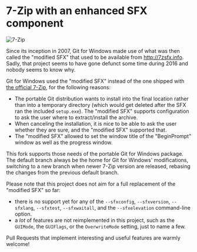# 7-Zip with an enhanced SFX component

![7-Zip](https://www.7-zip.org/7ziplogo.png)

Since its inception in 2007, Git for Windows made use of what was then called the "modified SFX" that used to be available from http://7zsfx.info. Sadly, that project seems to have gone defunct some time during 2016 and nobody seems to know why.

Git for Windows used the "modified SFX" instead of the one shipped with [the official 7-Zip](http://7-zip.org/), for the following reasons:

* The portable Git distribution wants to install into the final location rather than into a temporary directory (which would get deleted after the SFX ran the included `setup.exe`). The "modified SFX" supports configuration to ask the user where to extract/install the archive.
* When canceling the installation, it is nice to be able to ask the user whether they are sure, and the "modified SFX" supported that.
* The "modified SFX" allowed to set the window title of the "BeginPrompt" window as well as the progress window.

This fork supports those needs of the portable Git for Windows package. The default branch always be the home for Git for Windows' modifications, switching to a new branch when newer 7-Zip version are released, rebasing the changes from the previous default branch.

Please note that this project does not aim for a full replacement of the "modified SFX" so far:

* there is no support yet for any of the `--sfxconfig`, `--sfxversion`, `--sfxlang`, `--sfxtest`, `--sfxwaitall`, and the `--sfxelevation` command-line option.
* a *lot* of features are not reimplemented in this project, such as the `GUIMode`, the `GUIFlags`, or the `OverwriteMode` setting, just to name a few.

Pull Requests that implement interesting and useful features are warmly welcome!
